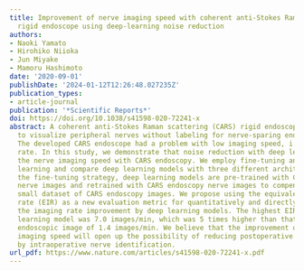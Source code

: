 ```yaml
---
title: Improvement of nerve imaging speed with coherent anti-Stokes Raman scattering
  rigid endoscope using deep-learning noise reduction
authors:
- Naoki Yamato
- Hirohiko Niioka
- Jun Miyake
- Mamoru Hashimoto
date: '2020-09-01'
publishDate: '2024-01-12T12:26:48.027235Z'
publication_types:
- article-journal
publication: '*Scientific Reports*'
doi: https://doi.org/10.1038/s41598-020-72241-x
abstract: A coherent anti-Stokes Raman scattering (CARS) rigid endoscope was developed
  to visualize peripheral nerves without labeling for nerve-sparing endoscopic surgery.
  The developed CARS endoscope had a problem with low imaging speed, i.e. low imaging
  rate. In this study, we demonstrate that noise reduction with deep learning boosts
  the nerve imaging speed with CARS endoscopy. We employ fine-tuning and ensemble
  learning and compare deep learning models with three different architectures. In
  the fine-tuning strategy, deep learning models are pre-trained with CARS microscopy
  nerve images and retrained with CARS endoscopy nerve images to compensate for the
  small dataset of CARS endoscopy images. We propose using the equivalent imaging
  rate (EIR) as a new evaluation metric for quantitatively and directly assessing
  the imaging rate improvement by deep learning models. The highest EIR of the deep
  learning model was 7.0 images/min, which was 5 times higher than that of the raw
  endoscopic image of 1.4 images/min. We believe that the improvement of the nerve
  imaging speed will open up the possibility of reducing postoperative dysfunction
  by intraoperative nerve identification.
url_pdf: https://www.nature.com/articles/s41598-020-72241-x.pdf
---
```

